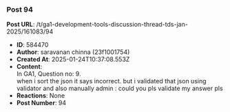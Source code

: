 ### Post 94
**Post URL**: /t/ga1-development-tools-discussion-thread-tds-jan-2025/161083/94
- **ID**: 584470
- **Author**: saravanan chinna (23f1001754)
- **Created At**: 2025-01-24T10:37:08.553Z
- **Content**:  
  In GA1, Question no: 9.<br>
when i sort the json it says incorrect. but i validated that json using validator and also manually
admin : could you pls validate my answer pls
- **Reactions**: None
- **Post Number**: 94

